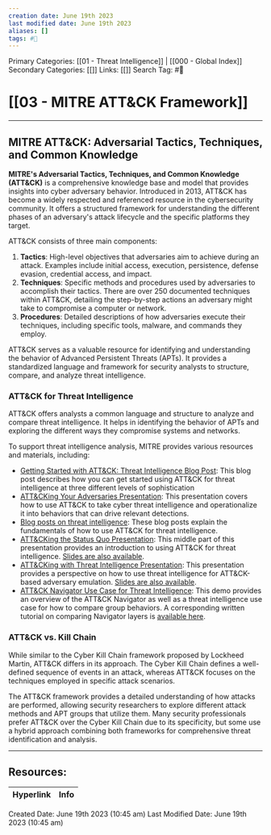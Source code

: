 ```yaml
---
creation date: June 19th 2023
last modified date: June 19th 2023
aliases: []
tags: #📖
---
```


Primary Categories: [[01 - Threat Intelligence]] | [[000 - Global Index]] 
Secondary Categories: [[]] 
Links: [[]] 
Search Tag: #📖  

# [[03 - MITRE ATT&CK Framework]]  
---

## MITRE ATT&CK: Adversarial Tactics, Techniques, and Common Knowledge

**MITRE's Adversarial Tactics, Techniques, and Common Knowledge (ATT&CK)** is a comprehensive knowledge base and model that provides insights into cyber adversary behavior. Introduced in 2013, ATT&CK has become a widely respected and referenced resource in the cybersecurity community. It offers a structured framework for understanding the different phases of an adversary's attack lifecycle and the specific platforms they target.

ATT&CK consists of three main components:

1. **Tactics**: High-level objectives that adversaries aim to achieve during an attack. Examples include initial access, execution, persistence, defense evasion, credential access, and impact.
2. **Techniques**: Specific methods and procedures used by adversaries to accomplish their tactics. There are over 250 documented techniques within ATT&CK, detailing the step-by-step actions an adversary might take to compromise a computer or network.
3. **Procedures**: Detailed descriptions of how adversaries execute their techniques, including specific tools, malware, and commands they employ.

ATT&CK serves as a valuable resource for identifying and understanding the behavior of Advanced Persistent Threats (APTs). It provides a standardized language and framework for security analysts to structure, compare, and analyze threat intelligence.

### ATT&CK for Threat Intelligence

ATT&CK offers analysts a common language and structure to analyze and compare threat intelligence. It helps in identifying the behavior of APTs and exploring the different ways they compromise systems and networks. 

To support threat intelligence analysis, MITRE provides various resources and materials, including:

- [Getting Started with ATT&CK: Threat Intelligence Blog Post](https://medium.com/mitre-attack/getting-started-with-attack-cti-4eb205be4b2f): This blog post describes how you can get started using ATT&CK for threat intelligence at three different levels of sophistication
- [ATT&CKing Your Adversaries Presentation](https://www.slideshare.net/JamieWilliams130/attcking-your-adversaries-operationalizing-cyber-intelligence-in-your-own-environment-for-better-sleep-and-a-safer-tomorrow): This presentation covers how to use ATT&CK to take cyber threat intelligence and operationalize it into behaviors that can drive relevant detections.
- [Blog posts on threat intelligence](https://medium.com/mitre-attack/using-att-ck-to-advance-cyber-threat-intelligence-part-2-6f21fdba80c): These blog posts explain the fundamentals of how to use ATT&CK for threat intelligence.
- [ATT&CKing the Status Quo Presentation](https://www.youtube.com/watch?v=p7Hyd7d9k-c): This middle part of this presentation provides an introduction to using ATT&CK for threat intelligence. [Slides are also available](https://www.slideshare.net/KatieNickels/bsideslv-2018-katie-nickels-and-john-wunder-attcking-the-status-quo).
- [ATT&CKing with Threat Intelligence Presentation](https://www.pscp.tv/w/1yoKMVDjbrkGQ): This presentation provides a perspective on how to use threat intelligence for ATT&CK-based adversary emulation. [Slides are also available](https://www.slideshare.net/ChristopherKorban/attcking-with-threat-intelligence).
- [ATT&CK Navigator Use Case for Threat Intelligence](https://youtu.be/pcclNdwG8Vs): This demo provides an overview of the ATT&CK Navigator as well as a threat intelligence use case for how to compare group behaviors. A corresponding written tutorial on comparing Navigator layers is [available here](https://attack.mitre.org/docs/Comparing_Layers_in_Navigator.pdf).

### ATT&CK vs. Kill Chain

While similar to the Cyber Kill Chain framework proposed by Lockheed Martin, ATT&CK differs in its approach. The Cyber Kill Chain defines a well-defined sequence of events in an attack, whereas ATT&CK focuses on the techniques employed in specific attack scenarios. 

The ATT&CK framework provides a detailed understanding of how attacks are performed, allowing security researchers to explore different attack methods and APT groups that utilize them. Many security professionals prefer ATT&CK over the Cyber Kill Chain due to its specificity, but some use a hybrid approach combining both frameworks for comprehensive threat identification and analysis.


___

## Resources:

| Hyperlink | Info |
| --------- | ---- |


Created Date: June 19th 2023 (10:45 am) 
Last Modified Date: June 19th 2023 (10:45 am)
